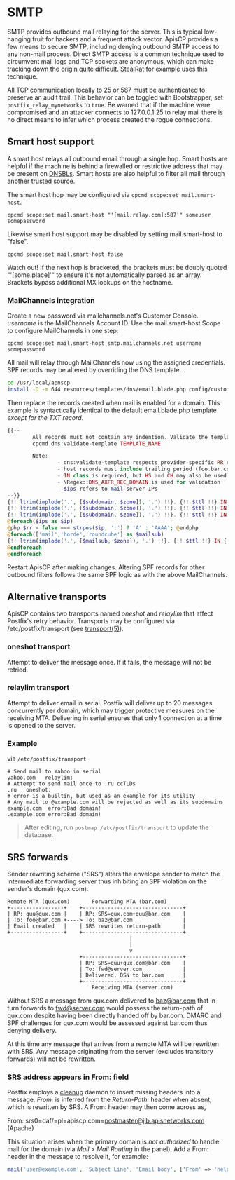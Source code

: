 # SMTP

SMTP provides outbound mail relaying for the server. This is typical low-hanging fruit for hackers and a frequent attack vector. ApisCP provides a few means to secure SMTP, including denying outbound SMTP access to any non-mail process. Direct SMTP access is a common technique used to circumvent mail logs and TCP sockets are anonymous, which can make tracking down the origin quite difficult. [StealRat](https://www.abuseat.org/cmsvuln.html) for example uses this technique.

All TCP communication locally to 25 or 587 must be authenticated to preserve an audit trail. This behavior can be toggled with Bootstrapper, set `postfix_relay_mynetworks` to `true`. Be warned that if the machine were compromised and an attacker connects to 127.0.0.1:25 to relay mail there is no direct means to infer which process created the rogue connections.

## Smart host support

A smart host relays all outbound email through a single hop. Smart hosts are helpful if the machine is behind a firewalled or restrictive address that may be present on [DNSBLs](https://en.wikipedia.org/wiki/DNSBL). Smart hosts are also helpful to filter all mail through another trusted source.

The smart host hop may be configured via `cpcmd scope:set mail.smart-host`.

`cpcmd scope:set mail.smart-host "'[mail.relay.com]:587'" someuser somepassword`

Likewise smart host support may be disabled by setting mail.smart-host to "false".

`cpcmd scope:set mail.smart-host false`

Watch out! If the next hop is bracketed, the brackets must be doubly quoted "'[some.place]'" to ensure it's not automatically parsed as an array. Brackets bypass additional MX lookups on the hostname.

### MailChannels integration

Create a new password via mailchannels.net's Customer Console. *username* is the MailChannels Account ID. Use the mail.smart-host Scope to configure MailChannels in one step:

`cpcmd scope:set mail.smart-host smtp.mailchannels.net username somepassword`

All mail will relay through MailChannels now using the assigned credentials. SPF records may be altered by overriding the DNS template.

```bash
cd /usr/local/apnscp
install -D -m 644 resources/templates/dns/email.blade.php config/custom/resources/templates/dns/email.blade.php
```

Then replace the records created when mail is enabled for a domain. This example is syntactically identical to the default email.blade.php template *except for the TXT record*.

```php
{{--
        All records must not contain any indention. Validate the template with:
        cpcmd dns:validate-template TEMPLATE_NAME

        Note:
                - dns:validate-template respects provider-specific RR capabilities.
                - host records must include trailing period (foo.bar.com.)
                - IN class is required, but HS and CH may also be used
                - \Regex::DNS_AXFR_REC_DOMAIN is used for validation
                - $ips refers to mail server IPs
--}}
{!! ltrim(implode('.', [$subdomain, $zone]), '.') !!}. {!! $ttl !!} IN MX 10 mail.{{ $zone }}.
{!! ltrim(implode('.', [$subdomain, $zone]), '.') !!}. {!! $ttl !!} IN MX 20 mail.{{ $zone }}.
{!! ltrim(implode('.', [$subdomain, $zone]), '.') !!}. {!! $ttl !!} IN TXT "v=spf1 a mx include:relay.mailchannels.net ?all"
@foreach($ips as $ip)
@php $rr = false === strpos($ip, ':') ? 'A' : 'AAAA'; @endphp
@foreach(['mail','horde','roundcube'] as $mailsub)
{!! ltrim(implode('.', [$mailsub, $zone]), '.') !!}. {!! $ttl !!} IN {!! $rr !!} {!! $ip !!}
@endforeach
@endforeach

```

Restart ApisCP after making changes. Altering SPF records for other outbound filters follows the same SPF logic as with the above MailChannels.

## Alternative transports

ApisCP contains two transports named *oneshot* and *relaylim* that affect Postfix's retry behavior. Transports may be configured via /etc/postfix/transport (see [transport(5)](http://www.postfix.org/transport.5.html)).

### oneshot transport

Attempt to deliver the message once. If it fails, the message will not be retried.

### relaylim transport

Attempt to deliver email in serial. Postfix will deliver up to 20 messages concurrently per domain, which may trigger protective measures on the receiving MTA. Delivering in serial ensures that only 1 connection at a time is opened to the server.

### Example

via `/etc/postfix/transport`

```
# Send mail to Yahoo in serial
yahoo.com   relaylim:
# Attempt to send mail once to .ru ccTLDs
.ru   oneshot:
# error is a builtin, but used as an example for its utility
# Any mail to @example.com will be rejected as well as its subdomains
example.com  error:Bad domain!
.example.com error:Bad domain!
```

> After editing, run `postmap /etc/postfix/transport` to update the database.

## SRS forwards

Sender rewriting scheme ("SRS") alters the envelope sender to match the intermediate forwarding server thus inhibiting an SPF violation on the sender's domain (qux.com).

```
Remote MTA (qux.com)       Forwarding MTA (bar.com)
+-----------------+    +--------------------------------+
| RP: quu@qux.com |    | RP: SRS=qux.com+quu@bar.com    |
| To: foo@bar.com +----> To: baz@bar.com                |
| Email created   |    | SRS rewrites return-path       |
+-----------------+    +--------------------------------+
                                       |
                                       |
                                       v
                       +--------------------------------+
                       | RP: SRS=quu+qux.com@bar.com    |
                       | To: fwd@server.com             |
                       | Delivered, DSN to bar.com      |
                       +--------------------------------+
                           Receiving MTA (server.com)
```

Without SRS a message from qux.com delivered to baz@bar.com that in turn forwards to fwd@server.com would possess the return-path of qux.com despite having been directly handed off by bar.com. DMARC and SPF challenges for qux.com would be assessed against bar.com thus denying delivery.

At this time any message that arrives from a remote MTA will be rewritten with SRS. Any message originating from the server (excludes transitory forwards) will not be rewritten.

### SRS address appears in From: field

Postfix employs a [cleanup](http://www.postfix.org/cleanup.8.html) daemon to insert missing headers into a message. *From:* is inferred from the *Return-Path:* header when absent, which is rewritten by SRS. A From: header may then come across as,

 From: srs0=daf/=pl=apiscp.com=postmaster@jib.apisnetworks.com (Apache)

This situation arises when the primary domain is *not authorized* to handle mail for the domain (via *Mail* > *Mail Routing* in the panel). Add a From: header in the message to resolve it, for example:

```php
mail('user@example.com', 'Subject Line', 'Email body', ['From' => 'help@apiscp.com']);
```
